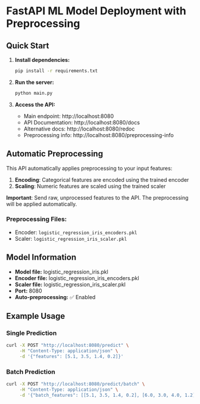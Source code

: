 # FastAPI ML Model Deployment with Preprocessing

## Quick Start

1. **Install dependencies:**
   ```bash
   pip install -r requirements.txt
   ```

2. **Run the server:**
   ```bash
   python main.py
   ```

3. **Access the API:**
   - Main endpoint: http://localhost:8080
   - API Documentation: http://localhost:8080/docs
   - Alternative docs: http://localhost:8080/redoc
   - Preprocessing info: http://localhost:8080/preprocessing-info


## Automatic Preprocessing

This API automatically applies preprocessing to your input features:

1. **Encoding**: Categorical features are encoded using the trained encoder
2. **Scaling**: Numeric features are scaled using the trained scaler

**Important**: Send raw, unprocessed features to the API. The preprocessing will be applied automatically.

### Preprocessing Files:
- Encoder: `logistic_regression_iris_encoders.pkl`
- Scaler: `logistic_regression_iris_scaler.pkl`


## Model Information
- **Model file:** logistic_regression_iris.pkl
- **Encoder file:** logistic_regression_iris_encoders.pkl
- **Scaler file:** logistic_regression_iris_scaler.pkl
- **Port:** 8080
- **Auto-preprocessing:** ✅ Enabled

## Example Usage

### Single Prediction
```bash
curl -X POST "http://localhost:8080/predict" \
     -H "Content-Type: application/json" \
     -d '{"features": [5.1, 3.5, 1.4, 0.2]}'
```

### Batch Prediction
```bash
curl -X POST "http://localhost:8080/predict/batch" \
     -H "Content-Type: application/json" \
     -d '{"batch_features": [[5.1, 3.5, 1.4, 0.2], [6.0, 3.0, 4.0, 1.2]]}'
```
